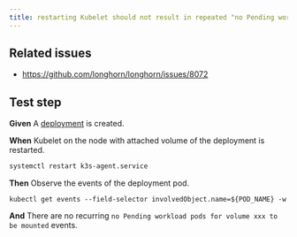 ```yaml
---
title: restarting Kubelet should not result in repeated "no Pending workload pods ..." event for the workload pod.
---
```


## Related issues

- https://github.com/longhorn/longhorn/issues/8072

## Test step

**Given** A [deployment](https://github.com/longhorn/longhorn/blob/master/examples/deployment.yaml) is created.

**When** Kubelet on the node with attached volume of the deployment is restarted.
```bash
systemctl restart k3s-agent.service
```

**Then** Observe the events of the deployment pod.
```
kubectl get events --field-selector involvedObject.name=${POD_NAME} -w
```
**And** There are no recurring `no Pending workload pods for volume xxx to be mounted` events.
